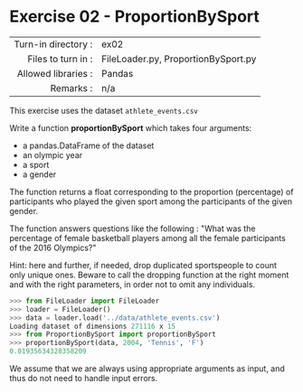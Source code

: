 # Exercise 02 - ProportionBySport

|                         |                    |
| -----------------------:| ------------------ |
|   Turn-in directory :   |  ex02              |
|   Files to turn in :    |  FileLoader.py, ProportionBySport.py |
|   Allowed libraries :   |  Pandas            |
|   Remarks :             |  n/a               |

This exercise uses the dataset `athlete_events.csv`

Write a function __proportionBySport__ which takes four arguments:

* a pandas.DataFrame of the dataset  
* an olympic year  
* a sport  
* a gender  

The function returns a float corresponding to the proportion (percentage) of participants who played the given sport among the participants of the given gender.

The function answers questions like the following : "What was the percentage of female basketball players among all the female participants of the 2016 Olympics?"

Hint: here and further, if needed, drop duplicated sportspeople to count only unique ones. Beware to call the dropping function at the right moment and with the right parameters, in order not to omit any individuals.

```python
>>> from FileLoader import FileLoader
>>> loader = FileLoader()
>>> data = loader.load('../data/athlete_events.csv')
Loading dataset of dimensions 271116 x 15
>>> from ProportionBySport import proportionBySport
>>> proportionBySport(data, 2004, 'Tennis', 'F')
0.01935634328358209
```

We assume that we are always using appropriate arguments as input, and thus do not need to handle input errors.
